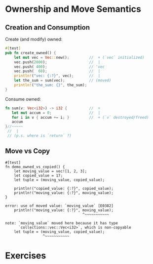 # Ownership and Move Semantics

## Creation and Consumption

Create (and modify) owned:
```rust
#[test]
pub fn create_owned() {
    let mut vec = Vec::new();         //  + (`vec` initialized)
    vec.push(2000);                   //  |
    vec.push( 400);                   // 'vec
    vec.push(  60);                   //  |
    println!("vec: {:?}", vec);       //  |
    let the_sum = sum(vec);           // (moved)
    println!("the_sum: {}", the_sum); 
}
```

Consume owned:
```rust
fn sum(v: Vec<i32>) -> i32 {          //  +
   let mut accum = 0;                 //  |
   for i in v { accum += i; }         //  + (`v` destroyed/freed)
   accum
}//~~~~~
 //  |
 // (p.s. where is `return` ?)
```

## Move vs Copy

``` {.rust .compile_error}
#[test]
fn demo_owned_vs_copied() {
    let moving_value = vec![1, 2, 3];
    let copied_value = 17;
    let tuple = (moving_value, copied_value);

    println!("copied_value: {:?}", copied_value);
    println!("moving_value: {:?}", moving_value);
}
```

``` {.compile_error .fragment}
error: use of moved value: `moving_value` [E0382]
    println!("moving_value: {:?}", moving_value);
                                   ^~~~~~~~~~~~

note: `moving_value` moved here because it has type
      `collections::vec::Vec<i32>`, which is non-copyable
    let tuple = (moving_value, copied_value);
                 ^~~~~~~~~~~~
```

<!--
----

* Consider assignment
    ``` {.rust}
    left_side = right_side;
    ```

  * Owned data
    * *moves* `right_side` into `left_side`
    * `right_side` becomes inaccessible
    * one can still opt into explicit duplication,
      e.g. '`new = owned.clone();`{.rust}'

  * Copied data
    * *memcpy's* `right_side` into `left_side`
    * one can freely keep using the original

-->

# Exercises

